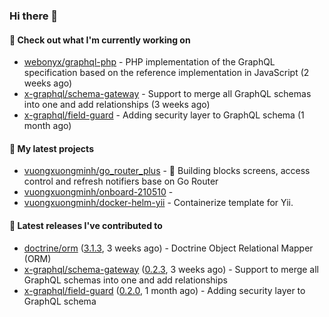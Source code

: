 ### Hi there 👋

#### 👷 Check out what I'm currently working on

- [webonyx/graphql-php](https://github.com/webonyx/graphql-php) - PHP implementation of the GraphQL specification based on the reference implementation in JavaScript (2 weeks ago)
- [x-graphql/schema-gateway](https://github.com/x-graphql/schema-gateway) - Support to merge all GraphQL schemas into one and add relationships (3 weeks ago)
- [x-graphql/field-guard](https://github.com/x-graphql/field-guard) - Adding security layer to GraphQL schema (1 month ago)

#### 🌱 My latest projects

- [vuongxuongminh/go_router_plus](https://github.com/vuongxuongminh/go_router_plus) - :office: Building blocks screens, access control and refresh notifiers base on Go Router
- [vuongxuongminh/onboard-210510](https://github.com/vuongxuongminh/onboard-210510) - 
- [vuongxuongminh/docker-helm-yii](https://github.com/vuongxuongminh/docker-helm-yii) - Containerize template for Yii.

#### 🔭 Latest releases I've contributed to

- [doctrine/orm](https://github.com/doctrine/orm) ([3.1.3](https://github.com/doctrine/orm/releases/tag/3.1.3), 3 weeks ago) - Doctrine Object Relational Mapper (ORM)
- [x-graphql/schema-gateway](https://github.com/x-graphql/schema-gateway) ([0.2.3](https://github.com/x-graphql/schema-gateway/releases/tag/0.2.3), 3 weeks ago) - Support to merge all GraphQL schemas into one and add relationships
- [x-graphql/field-guard](https://github.com/x-graphql/field-guard) ([0.2.0](https://github.com/x-graphql/field-guard/releases/tag/0.2.0), 1 month ago) - Adding security layer to GraphQL schema

